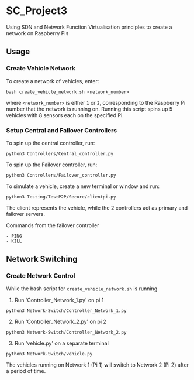# SC_Project3
Using SDN and Network Function Virtualisation principles to create a network on Raspberry Pis

## Usage
### Create Vehicle Network
To create a network of vehicles, enter:
```
bash create_vehicle_network.sh <network_number>
```
where `<network_number>` is either `1` or `2`, corresponding to the Raspberry Pi number that the network is running on. Running this script spins up 5 vehicles with 8 sensors each on the specified Pi.

### Setup Central and Failover Controllers
To spin up the central controller, run:
```
python3 Controllers/Central_controller.py
```
To spin up the Failover controller, run:
```
python3 Controllers/Failover_controller.py
```
To simulate a vehicle, create a new terminal or window and run:
```
python3 Testing/TestP2P/Secure/clientpi.py
```

The client represents the vehicle, while the 2 controllers act as primary and failover servers.

Commands from the failover controller
```
- PING
- KILL
```

## Network Switching
### Create Network Control
While the bash script for `create_vehicle_network.sh` is running

1. Run 'Controller_Network_1.py' on pi 1
```
python3 Network-Switch/Controller_Network_1.py
```
2. Run 'Controller_Network_2.py' on pi 2
```
python3 Network-Switch/Controller_Network_2.py
```
3. Run 'vehicle.py' on a separate terminal
```
python3 Network-Switch/vehicle.py
```

The vehicles running on Network 1 (Pi 1) will switch to Network 2 (Pi 2) after a period of time.
